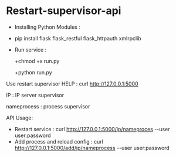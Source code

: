 # Restart-supervisor-api 
- Installing Python Modules : 
+ pip install flask flask_restful flask_httpauth xmlrpclib
- Run service : 

  +chmod +x run.py 

  +python run.py

Use restart supervisor
HELP : curl http://127.0.0.1:5000

IP : IP server supervisor

nameprocess : process supervisor

API Usage:
- Restart service :   curl http://127.0.0.1:5000/ip/nameproces --user user:password
- Add process and reload config : curl http://127.0.0.1:5000/add/ip/nameprocess --user user:password
